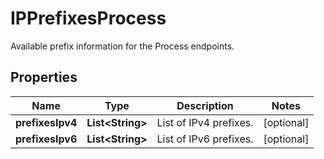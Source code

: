 

# IPPrefixesProcess

Available prefix information for the Process endpoints.
## Properties

Name | Type | Description | Notes
------------ | ------------- | ------------- | -------------
**prefixesIpv4** | **List&lt;String&gt;** | List of IPv4 prefixes. |  [optional]
**prefixesIpv6** | **List&lt;String&gt;** | List of IPv6 prefixes. |  [optional]



